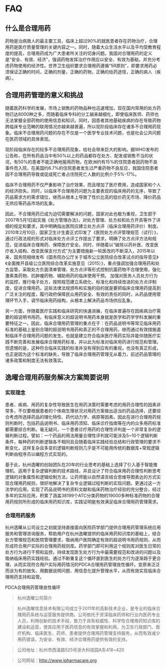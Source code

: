 # FAQ

## 什么是合理用药
药物是治病救人的最主要工具，临床上超过90%的就医患者存在药物治疗，合理用药是医疗质量管理的关键内容之一。同时，随着大众生活水平以及平均受教育程度的提高，合理用药成为广大患者所关注的切身问题。我国对合理用药的定义是“安全、有效、经济”，强调药物发挥治疗作用应以安全、有效为基础，并充分考虑药物使用的经济性。世界卫生组织要求合理用药遵循“5R原则”，即要求用药必须保证正确的时间，正确的剂量，正确的药物，正确的给药途径，正确的病人（疾病）。

## 合理用药管理的意义和挑战
随着医药科学的发展，市场上销售的药物品种也迅速增加，现在国内常用的处方药物已达8000种之多，而随着临床专科的分工越来越细化，即使临床医师、药师也无法掌握全部药物的使用信息和知识。同时，因患者其他基础疾病的存在导致药物跨临床专业范畴的联用情况亦越来越普遍，所以现阶段临床存在诸多不合理用药现象。临床不合理用药问题的存在不仅是一个医学专业技术问题，也是社会公共问题在医药领域的具体表现。

现阶段临床存在的较多不合理用药现象，给社会带来巨大的影响。据WHO发布的公告称，在所有药品当中有50%以上的药品都存在处方、配发或销售不当的状况，有50%的患者不能正确地服用药物。在欧洲约有15%的住院患者因药物不良事件而入院，在美国约6.7%的住院患者发生过严重药物不良反应，我国住院患者因不合理用药导致或促成死亡者占住院死亡人数的比例介于5%-17%。

临床不合理用药不仅严重影响了治疗效果，而且增加了医疗费用，造成国家和个人的经济损失。同时，以临床不合理用药问题为主要表现的临床用药的无序，导致了药品需求方的需求错位，继而从根本上导致了性价比高的低价药无市场、降价药品无供应等药品市场的乱象。

因此，不合理用药已成为迫切需要解决的问题，国家对此也极为重视，卫生部于2007年5月1日起实施《处方管理办法》，对处方管理、处方权和处方开具等作了详细的规定和要求，其中明确指出医院应建立处方点评（临床合理用药评价）制度。2010年2月10日，国家卫生计生委正式印发了《医院处方点评管理规范（试行）》，通过行政法规的形式对临床处方点评工作提出了要求，明确了处方点评方法和规范，促进临床合理用药、保障医疗安全。同时，伴随着以“破除以药补医、改变医疗收入结构、改变医保支付方式”为主要措施新一轮医改的不断深入，2015年以来，国务院相继发布《国务院办公厅关于城市公立医院综合改革试点的指导意见》《全面推开县级公立医院综合改革实施意见（2015）》，重点强调加强合理用药和处方监管，采取处方负面清单管理、处方点评等形式控制抗菌药物不合理使用，强化激素类药物、抗肿瘤药物、辅助用药的临床使用干预。 加强对医务人员处方行为的监控，推行电子处方，按照规范建立系统化、标准化和持续改进的处方点评制度，促进合理用药。这些法律法规颁布和实施的目的就是要把临床合理用药提高到广泛关注的程度，履行政府保障民众用药安全、有效的责任的同时，从药品使用管理环节入手，调节临床用药结构，从根本上解决药品市场供应乱象。

另一方面，伴随着医疗实践和临床研究的快速进展，在临床普遍存在因疾病治疗需要的超说明书用药。有临床意义的超说明书用药本身就是医学和药学学科发展的重要特征之一。因此，临床合理用药管理的重点在于：在药品说明书等常见临床用药标准的基础上鉴别合理的超说明书用药和真正的不合理用药，继而通过有效措施遏制临床不合理用药问题的发生。也就是建立符合临床医疗用药实际并能伴随医疗实践不断完善和发展临床合理用药标准，并以此为标准对临床用药进行规范和管理。但遗憾的是，这种符合临床实践的标准并没有得到应有的重视，也没有真正形成，也正是因为这个标准的缺失，导致了临床合理用药管理无从着力，前述药品管理的诸多政策和制度无法有效落实。

## 逸曜合理用药服务解决方案简要说明
### 实现理念
患者、疾病、用药的复杂性导致医生在用药决策时需要考虑的用药合理性的因素非常多，不仅要根据患者的个体病生理状况对用药方案做出适当的药品选择，还要综合考虑所选择药品的理化特性、药代动力学、病原等因素。因此在进行合理用药规则判断时，包括药品说明书、临床用药须知、临床诊疗指南等在内的众多用药标准都需要综合判断。毫无疑问，一个患者诊疗用药的合理性评判是一个非常复杂的逻辑判断过程。譬如：一个药品的用法用量合理性评判就可能涉及5~10个逻辑判断条件，每种药的判断逻辑各不相同且会随着临床实践经验总结和行政管理的要求不断变化，这样复杂且多变的逻辑判断规则几乎是不可能用传统的数据库+常规逻辑判断由程序员以编程方式实现的。

基于此，杭州逸曜的创始团队在20年的行业思考的基础上选择了引入基于智能推理机、适用于复杂逻辑判断的技术路线，并且设计了符合临床用药合理性判断思考逻辑的对象属性和逻辑绘制方法，让药师能以自然语言结合思维导图表达的方式实现合理用药规则，很好地解决了复杂专业逻辑过程判断的实现问题。更通过这一方法学的应用，实现了药品说明书的资料文献和临床药物治疗经验的充分整合，经过多年的实际应用，积累了涵盖38199个ATC分类药物的19000多种标准药物的合理用药规则所形成的临床用药知识库，实践证明能有效满足临床合理用药管理需求。

### 合理用药服务
杭州逸曜从公司设立之初就坚持直接面向医院药学部门提供合理用药管理系统应用服务和管理咨询服务，帮助用户在杭州逸曜提供的临床用药知识库的基础上，结合处方管理规范和医院管理要求，吸纳用户医院确定有效的超说明书用药规则，从而形成符合用户实际的合理用药规则库。药学部门即可利用这个规则库对医生日常的处方行为进行干预和监控，持续发现医生处方行为中最需要规范和改进的问题以及吸纳临床用药实践经验。通过不断重复这个循环直到医生的处方行为逐渐趋于更合理，从而实现符合用户实际用药情况的PDCA合理用药管理良性循环。变原来泛泛而谈为有的放矢、用数据说明问题、用信息化提升管理水平，从而有效实现临床合理用药支持和监管。

PDCA合理用药管理良性循环

> 杭州逸曜公司简介

> 杭州逸曜信息技术有限公司成立于2011年的高新技术企业，是专业的临床合理用药系统与运营服务提供商。公司依托于资深临床药师和行业内医药专业人员，利用创新的技术手段，致力于具有权威性、科学性合理用药知识库的建设和运营，使其应用于医药信息的有效掌握和利用，为卫生行政部门、医疗机构、临床医生、药师、患者提供合理用药管理支持服务，从而有效减少用药错误，为安全、有效、经济合理用药提供有效的支持。

> 公司地址：杭州市西溪路525号浙大科技园A东418~420 

> 公司网站：http://www.ipharmacare.org
